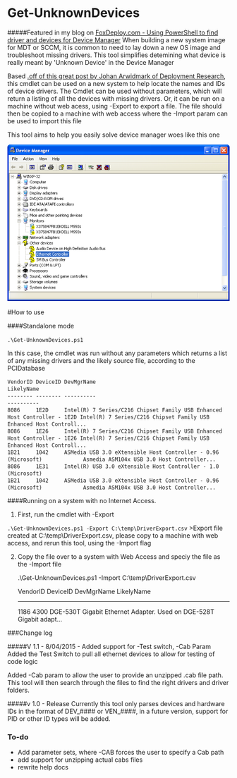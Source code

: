 # Get-UnknownDevices
#####Featured in my blog on [FoxDeploy.com - Using PowerShell to find driver and devices for Device Manager](http://foxdeploy.com/2015/07/31/using-powershell-to-find-drivers-for-device-manager/)
When building a new system image for MDT or SCCM, it is common to need to lay down a new OS image and troubleshoot missing drivers.  This tool simplifies detemining what device is really meant by 'Unknown Device' in the Device Manager


Based [.off of this great post by Johan Arwidmark of Deployment Research](http://deploymentresearch.com/Research/Post/306/Back-to-basics-Finding-Lenovo-drivers-and-certify-hardware-control-freak-style), this cmdlet can be used on a new system to help locate the names and IDs of device drivers.  The Cmdlet can be used without parameters, which will return a listing of all the devices with missing drivers.  Or, it can be run on a machine without web acess, using -Export to export a file.  The file should then be copied to a machine with web access where the -Import param can be used to import this file

This tool aims to help you easily solve device manager woes like this one

![alt tag](https://github.com/1RedOne/Get-UnknownDevices/blob/master/img/unhappy_device_manager.png)

#How to use

####Standalone mode

`.\Get-UnknownDevices.ps1 `

In this case, the cmdlet was run without any parameters which returns a list of any missing drivers and the likely source file, according to the PCIDatabase

    VendorID DeviceID DevMgrName                                                                LikelyName                                                         
    -------- -------- ----------                                                                ----------                                                         
    8086     1E2D     Intel(R) 7 Series/C216 Chipset Family USB Enhanced Host Controller - 1E2D Intel(R) 7 Series/C216 Chipset Family USB Enhanced Host Controll...
    8086     1E26     Intel(R) 7 Series/C216 Chipset Family USB Enhanced Host Controller - 1E26 Intel(R) 7 Series/C216 Chipset Family USB Enhanced Host Controll...
    1B21     1042     ASMedia USB 3.0 eXtensible Host Controller - 0.96 (Microsoft)             Asmedia ASM104x USB 3.0 Host Controller...                         
    8086     1E31     Intel(R) USB 3.0 eXtensible Host Controller - 1.0 (Microsoft)                                                                                
    1B21     1042     ASMedia USB 3.0 eXtensible Host Controller - 0.96 (Microsoft)             Asmedia ASM104x USB 3.0 Host Controller...                         


####Running on a system with no Internet Access.

 1. First, run the cmdlet with -Export
 
   `.\Get-UnknownDevices.ps1 -Export C:\temp\DriverExport.csv`
    >Export file created at C:\temp\DriverExport.csv, please copy to a machine with web access, and rerun this tool, using the -Import flag

 2. Copy the file over to a system with Web Access and speciy the file as the -Import file
 
     .\Get-UnknownDevices.ps1 -Import C:\temp\DriverExport.csv

     VendorID DeviceID DevMgrName                         LikelyName                       
     -------- -------- ----------                         ----------                       
     1186     4300     DGE-530T Gigabit Ethernet Adapter. Used on DGE-528T Gigabit adapt...
    
    
###Change log

#####V 1.1 - 8/04/2015 - Added support for -Test switch, -Cab Param
Added the Test Switch to pull all ethernet devices to allow for testing of code logic

Added -Cab param to allow the user to provide an unzipped .cab file path.  This tool will then search through the files to find the right
drivers and driver folders.

#####v 1.0 - Release
Currently this tool only parses devices and hardware IDs in the format of DEV_#### or VEN_####, in a future version, support for PID or other ID types will be added.

### To-do

* Add parameter sets, where -CAB forces the user to specify a Cab path
* add support for unzipping actual cabs files
* rewrite help docs

